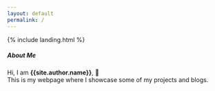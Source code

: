 ```yaml
---
layout: default
permalink: /
---
```


{% include landing.html %}

##### **About Me**
Hi, I am **{{site.author.name}}**, :wave:<br>
This is my webpage where I showcase some of my projects and blogs.

<!--
<div class="row">
{% include about/skills.html title="Programming Skills" source=site.data.programming-skills %}
{% include about/skills.html title="Other Skills" source=site.data.other-skills %}
</div>

<div class="row">
{% include about/timeline.html %}
</div>
-->
